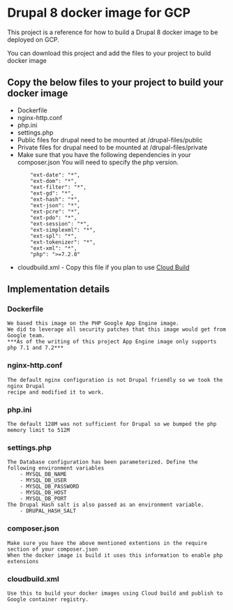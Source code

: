 # Drupal 8 docker image for GCP

This project is a reference for how to build a Drupal 8 docker image to be deployed on GCP.

You can download this project and add the files to your project to build docker image


## Copy the below files to your project to build your docker image
- Dockerfile
- nginx-http.conf
- php.ini
- settings.php
- Public files for drupal need to be mounted at /drupal-files/public
- Private files for drupal need to be mounted at /drupal-files/private
- Make sure that you have the following dependencies in your composer.json
  You will need to specify the php version.
    ``` 
        "ext-date": "*",
        "ext-dom": "*",
        "ext-filter": "*",
        "ext-gd": "*",
        "ext-hash": "*",
        "ext-json": "*",
        "ext-pcre": "*",
        "ext-pdo": "*",
        "ext-session": "*",
        "ext-simplexml": "*",
        "ext-spl": "*",
        "ext-tokenizer": "*",
        "ext-xml": "*",
        "php": ">=7.2.0"
    ```    
- cloudbuild.xml - Copy this file if you plan to use [Cloud Build](https://cloud.google.com/cloud-build/docs/)


## Implementation details

### Dockerfile
    We based this image on the PHP Google App Engine image. 
    We did to leverage all security patches that this image would get from Google team.
    ***As of the writing of this project App Engine image only supports php 7.1 and 7.2***
### nginx-http.conf
    The default nginx configuration is not Drupal friendly so we took the nginx Drupal
    recipe and modified it to work.
### php.ini
    The default 128M was not sufficient for Drupal so we bumped the php memory limit to 512M
### settings.php
    The Database configuration has been parameterized. Define the following environment variables
        - MYSQL_DB_NAME
        - MYSQL_DB_USER
        - MYSQL_DB_PASSWORD
        - MYSQL_DB_HOST
        - MYSQL_DB_PORT
    The Drupal Hash salt is also passed as an environment variable.
        - DRUPAL_HASH_SALT
### composer.json 
    Make sure you have the above mentioned extentions in the require section of your composer.json
    When the docker image is build it uses this information to enable php extensions
### cloudbuild.xml
    Use this to build your docker images using Cloud build and publish to Google container registry.

